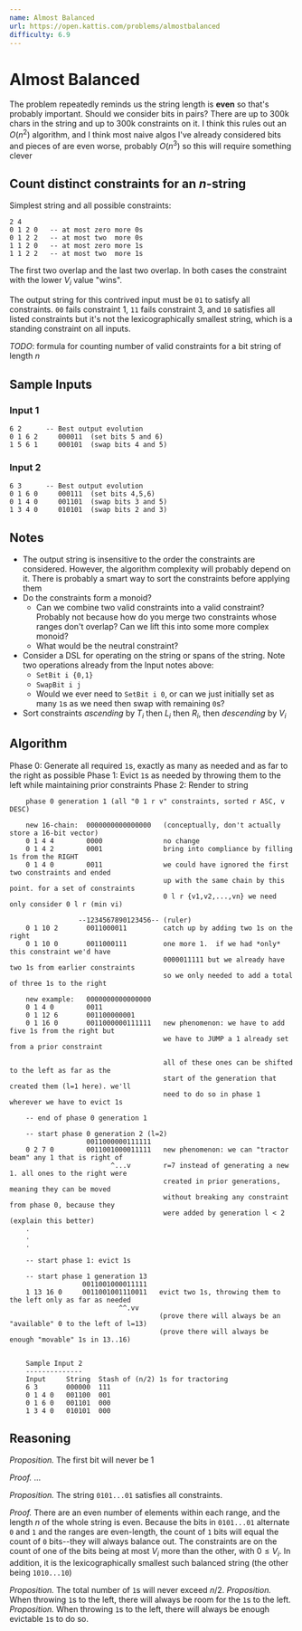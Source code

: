 ```yaml
---
name: Almost Balanced
url: https://open.kattis.com/problems/almostbalanced
difficulty: 6.9
---
```


# Almost Balanced

The problem repeatedly reminds us the string length is **even** so that's probably important. Should we consider bits in pairs?
There are up to 300k chars in the string and up to 300k constraints on it. I think this rules out an $O(n^2)$ algorithm, and I think most naive algos I've already considered bits and pieces of are even worse, probably $O(n^3)$ so this will require something clever


## Count distinct constraints for an $n$-string

Simplest string and all possible constraints:

```text
2 4
0 1 2 0   -- at most zero more 0s
0 1 2 2   -- at most two  more 0s
1 1 2 0   -- at most zero more 1s
1 1 2 2   -- at most two  more 1s
```

The first two overlap and the last two overlap. In both cases the constraint with the lower $V_i$ value "wins".

The output string for this contrived input must be `01` to satisfy all constraints. `00` fails constraint 1, `11` fails constraint 3, and `10` satisfies all listed constraints but it's not the lexicographically smallest string, which is a standing constraint on all inputs.

*TODO*: formula for counting number of valid constraints for a bit string of length $n$


## Sample Inputs

### Input 1

```text
6 2      -- Best output evolution
0 1 6 2     000011  (set bits 5 and 6)
1 5 6 1     000101  (swap bits 4 and 5)
```

### Input 2

```text
6 3      -- Best output evolution
0 1 6 0     000111  (set bits 4,5,6)
0 1 4 0     001101  (swap bits 3 and 5)
1 3 4 0     010101  (swap bits 2 and 3)
```


## Notes

- The output string is insensitive to the order the constraints are considered. However, the algorithm complexity will probably depend on it. There is probably a smart way to sort the constraints before applying them
- Do the constraints form a monoid?
	- Can we combine two valid constraints into a valid constraint? Probably not because how do you merge two constraints whose ranges don't overlap? Can we lift this into some more complex monoid?
	- What would be the neutral constraint?
- Consider a DSL for operating on the string or spans of the string. Note two operations already from the Input notes above:
	- `SetBit i {0,1}`
	- `SwapBit i j`
	- Would we ever need to `SetBit i 0`, or can we just initially set as many `1`s as we need then swap with remaining `0`s?
- Sort constraints *ascending* by $T_i$ then $L_i$ then $R_i$, then *descending* by $V_i$

## Algorithm

Phase 0: Generate all required `1`s, exactly as many as needed and as far to the right as possible
Phase 1: Evict `1`s as needed by throwing them to the left while maintaining prior constraints
Phase 2: Render to string

```
    phase 0 generation 1 (all "0 1 r v" constraints, sorted r ASC, v DESC)

    new 16-chain:  0000000000000000   (conceptually, don't actually store a 16-bit vector)
    0 1 4 4        0000               no change
    0 1 4 2        0001               bring into compliance by filling 1s from the RIGHT
    0 1 4 0        0011               we could have ignored the first two constraints and ended
                                      up with the same chain by this point. for a set of constraints
                                      0 l r {v1,v2,...,vn} we need only consider 0 l r (min vi)
                                      
                 --1234567890123456-- (ruler)
    0 1 10 2       0011000011         catch up by adding two 1s on the right
    0 1 10 0       0011000111         one more 1.  if we had *only* this constraint we'd have
                                      0000011111 but we already have two 1s from earlier constraints
                                      so we only needed to add a total of three 1s to the right

    new example:   0000000000000000
    0 1 4 0        0011
    0 1 12 6       001100000001
    0 1 16 0       0011000000111111   new phenomenon: we have to add five 1s from the right but
                                      we have to JUMP a 1 already set from a prior constraint
                                      
                                      all of these ones can be shifted to the left as far as the
                                      start of the generation that created them (l=1 here). we'll
                                      need to do so in phase 1 wherever we have to evict 1s
    
    -- end of phase 0 generation 1

    -- start phase 0 generation 2 (l=2)
                   0011000000111111
    0 2 7 0        0011001000011111   new phenomenon: we can "tractor beam" any 1 that is right of
                         ^...v        r=7 instead of generating a new 1. all ones to the right were
                                      created in prior generations, meaning they can be moved
                                      without breaking any constraint from phase 0, because they
                                      were added by generation l < 2 (explain this better)
    .
    .
    . 

    -- start phase 1: evict 1s

    -- start phase 1 generation 13
                  0011001000011111
    1 13 16 0     0011001001110011   evict two 1s, throwing them to the left only as far as needed
                           ^^.vv
                                     (prove there will always be an "available" 0 to the left of l=13)
                                     (prove there will always be enough "movable" 1s in 13..16)


    Sample Input 2
    --------------
    Input     String  Stash of (n/2) 1s for tractoring
    6 3       000000  111
    0 1 4 0   001100  001
    0 1 6 0   001101  000
    1 3 4 0   010101  000

```

## Reasoning

*Proposition.* The first bit will never be 1

*Proof.* ...


*Proposition.* The string `0101...01` satisfies all constraints.

*Proof.* There are an even number of elements within each range, and the length $n$ of the whole string is even. Because the bits in `0101...01` alternate `0` and `1` and the ranges are even-length, the count of `1` bits will equal the count of `0` bits--they will always balance out. The constraints are on the count of one of the bits being at most $V_i$ more than the other, with $0 \le V_i$. In addition, it is the lexicographically smallest such balanced string (the other being `1010...10`)

*Proposition.* The total number of `1`s will never exceed $n/2$.
*Proposition.* When throwing `1`s to the left, there will always be room for the `1`s to the left.
*Proposition.* When throwing `1`s to the left, there will always be enough evictable `1`s to do so.
